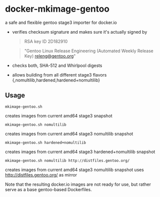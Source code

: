 docker-mkimage-gentoo
=====================

a safe and flexible gentoo stage3 importer for docker.io

 * verifies checksum signature and makes sure it's actually signed by

   > RSA key ID 2D182910

   > "Gentoo Linux Release Engineering (Automated Weekly Release Key) <releng@gentoo.org>"

 * checks both, SHA-512 and Whirlpool digests

 * allows building from all different stage3 flavors {,nomultilib,hardened,hardened+nomultilib}


Usage
-----

	mkimage-gentoo.sh
creates images from current amd64 stage3 snapshot

	mkimage-gentoo.sh nomultilib
creates images from current amd64 stage3 nomultilib snapshot

	mkimage-gentoo.sh hardened+nomultilib
creates images from current amd64 stage3 hardened+nomultilib snapshot

	mkimage-gentoo.sh nomultilib http://distfiles.gentoo.org/
creates images from current amd64 stage3 nomultilib snapshot
uses http://distfiles.gentoo.org/ as mirror

Note that the resulting docker.io images are not ready for use, but rather
serve as a base gentoo-based Dockerfiles.
